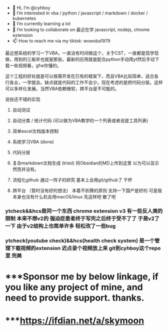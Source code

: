 - 👋 Hi, I’m @cyhboy
- 👀 I’m interested in vba / python / javascript / markdown / docker / kubernetes
- 🌱 I’m currently learning a lot
- 💞️ I’m looking to collaborate on 最近在学 javascript, nodejs, chrome extension
- 📫 How to reach me via my tiktok: wowoba1979

<!---
cyhboy/cyhboy is a ✨ special ✨ repository because its `README.md` (this file) appears on your GitHub profile.
You can click the Preview link to take a look at your changes.
--->

最近想系统的学习一下VBA，一直没有时间做这个，关于CST，一直都是现学现做，用到的三板斧也就是那些。最新的应用就是配合python手动爬yt然后手动下载一些视频看，gfw你懂的。

这个工程的好处就是可以按需开发在已有的框架下，而且VBA比较简单，适合各行各业，一学就会。缺点就是代码的工作不会少。现在考虑的是把代码分层。这样可以多样化发展。当然VBA依赖微软，跨平台是不可能的。

说些还不错的实现
1. 自动测试
2. 自动分类 / 统计代码 (可以做为VBA教学的一个列表或者说是工具列表)
3. 简单excel文档版本控制

0. 系统学习VBA (done)
1. 代码分层
2. 复杂markdown文档生成 (tried)
   将Obsidian的MD上传到这里  以为可以显示  然而并没有。
3. 流程化github
   通过一阵子的研究  基本上会用git/github了 干杯
4. 跨平台 （暂时没有好的想法）
   本着不折腾的原则  支持一下国产是好的  可是我本身也没有什么机会用macOS/linux  先这样吧  散了吧
   
### ytcheck&&hcs是同一个东西  chrome extension v3 有一些反人类的限制  本来不想v2的  强迫症患者终于写完之后终于受不了了  于是v2了一下  由于v2结构上也简单许多  轻松改了一些bug

### ytcheck(youtube check)&&hcs(health check system) 是一个管理下载视频的extension  迟点录个视频放上来  git到cyhboy这个repo里  完美

# ***<red>Sponsor me by below linkage, if you like any project of mine, and need to provide support. thanks. </red>
# ***<green>https://ifdian.net/a/skymoon</green>
